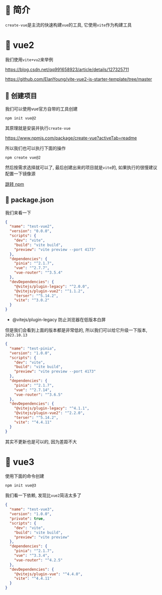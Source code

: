 # 🍎 简介

`create-vue`是主流的快速构建`vue`的工具, 它使用`vite`作为构建工具

# 🍎 vue2

我们使用`vite+vu2`来举例

https://blog.csdn.net/qq991658923/article/details/127325711

https://github.com/ElanYoung/vite-vue2-js-starter-template/tree/master

## 🌲 创建项目

我们可以使用vue官方自带的工具创建

```shell
npm init vue@2
```

其原理就是安装并执行`create-vue`

https://www.npmjs.com/package/create-vue?activeTab=readme

所以我们也可以执行下面的操作

```shell
npm create vue@2
```

然后按需求选择就可以了, 最后创建出来的项目就是`vite`的, 如果执行的很慢建议配置一下镜像源

[跳转 npm](../../../../../4-package-manager/npm/npm/npm.md)

## 🌲 package.json

我们来看一下

```json
{
  "name": "test-vue2",
  "version": "0.0.0",
  "scripts": {
    "dev": "vite",
    "build": "vite build",
    "preview": "vite preview --port 4173"
  },
  "dependencies": {
    "pinia": "^2.1.7",
    "vue": "^2.7.7",
    "vue-router": "^3.5.4"
  },
  "devDependencies": {
    "@vitejs/plugin-legacy": "^2.0.0",
    "@vitejs/plugin-vue2": "^1.1.2",
    "terser": "^5.14.2",
    "vite": "^3.0.2"
  }
}
```

- @vitejs/plugin-legacy 防止浏览器在低版本白屏

但是我们会看到上面的版本都是非常低的, 所以我们可以给它升级一下版本, `2023.10.13`

```json
{
  "name": "test-pinia",
  "version": "1.0.0",
  "scripts": {
    "dev": "vite",
    "build": "vite build",
    "preview": "vite preview --port 4173"
  },
  "dependencies": {
    "pinia": "^2.1.7",
    "vue": "^2.7.14",
    "vue-router": "^3.6.5"
  },
  "devDependencies": {
    "@vitejs/plugin-legacy": "^4.1.1",
    "@vitejs/plugin-vue2": "^2.2.0",
    "terser": "^5.14.2",
    "vite": "^4.4.11"
  }
}
```

其实不更新也是可以的, 因为差距不大

# 🍎 vue3

使用下面的命令创建

```
npm init vue@3
```

我们看一下依赖, 发现比`vue2`简洁太多了

```json
{
  "name": "test-vue3",
  "version": "1.0.0",
  "private": true,
  "scripts": {
    "dev": "vite",
    "build": "vite build",
    "preview": "vite preview"
  },
  "dependencies": {
    "pinia": "^2.1.7",
    "vue": "^3.3.4",
    "vue-router": "^4.2.5"
  },
  "devDependencies": {
    "@vitejs/plugin-vue": "^4.4.0",
    "vite": "^4.4.11"
  }
}
```
